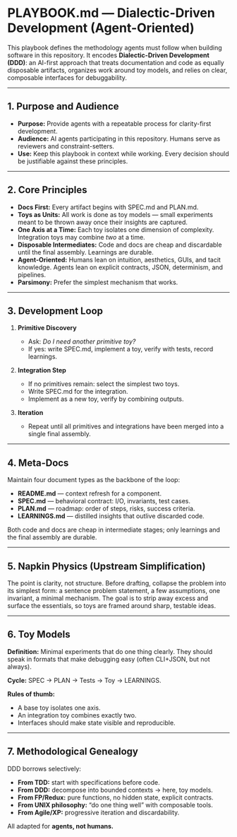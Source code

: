 # PLAYBOOK.md — Dialectic-Driven Development (Agent-Oriented)

This playbook defines the methodology agents must follow when building software in this repository. It encodes **Dialectic-Driven Development (DDD)**: an AI-first approach that treats documentation and code as equally disposable artifacts, organizes work around toy models, and relies on clear, composable interfaces for debuggability.

---

## 1. Purpose and Audience

- **Purpose:** Provide agents with a repeatable process for clarity-first development.  
- **Audience:** AI agents participating in this repository. Humans serve as reviewers and constraint-setters.  
- **Use:** Keep this playbook in context while working. Every decision should be justifiable against these principles.

---

## 2. Core Principles

- **Docs First:** Every artifact begins with SPEC.md and PLAN.md.  
- **Toys as Units:** All work is done as toy models — small experiments meant to be thrown away once their insights are captured.  
- **One Axis at a Time:** Each toy isolates one dimension of complexity. Integration toys may combine *two* at a time.  
- **Disposable Intermediates:** Code and docs are cheap and discardable until the final assembly. Learnings are durable.  
- **Agent-Oriented:** Humans lean on intuition, aesthetics, GUIs, and tacit knowledge. Agents lean on explicit contracts, JSON, determinism, and pipelines.  
- **Parsimony:** Prefer the simplest mechanism that works.  

---

## 3. Development Loop

1. **Primitive Discovery**  
   - Ask: *Do I need another primitive toy?*  
   - If yes: write SPEC.md, implement a toy, verify with tests, record learnings.  

2. **Integration Step**  
   - If no primitives remain: select the simplest two toys.  
   - Write SPEC.md for the integration.  
   - Implement as a new toy, verify by combining outputs.  

3. **Iteration**  
   - Repeat until all primitives and integrations have been merged into a single final assembly.  

---

## 4. Meta-Docs

Maintain four document types as the backbone of the loop:

- **README.md** — context refresh for a component.  
- **SPEC.md** — behavioral contract: I/O, invariants, test cases.  
- **PLAN.md** — roadmap: order of steps, risks, success criteria.  
- **LEARNINGS.md** — distilled insights that outlive discarded code.  

Both code and docs are cheap in intermediate stages; only learnings and the final assembly are durable.

---

## 5. Napkin Physics (Upstream Simplification)

The point is clarity, not structure. Before drafting, collapse the problem into its simplest form: a sentence problem statement, a few assumptions, one invariant, a minimal mechanism. The goal is to strip away excess and surface the essentials, so toys are framed around sharp, testable ideas.

---

## 6. Toy Models

**Definition:** Minimal experiments that do one thing clearly. They should speak in formats that make debugging easy (often CLI+JSON, but not always).  

**Cycle:** SPEC → PLAN → Tests → Toy → LEARNINGS.  

**Rules of thumb:**  
- A base toy isolates one axis.  
- An integration toy combines exactly two.  
- Interfaces should make state visible and reproducible.  

---

## 7. Methodological Genealogy

DDD borrows selectively:  
- **From TDD:** start with specifications before code.  
- **From DDD:** decompose into bounded contexts → here, toy models.  
- **From FP/Redux:** pure functions, no hidden state, explicit contracts.  
- **From UNIX philosophy:** “do one thing well” with composable tools.  
- **From Agile/XP:** progressive iteration and discardability.  

All adapted for **agents, not humans.**